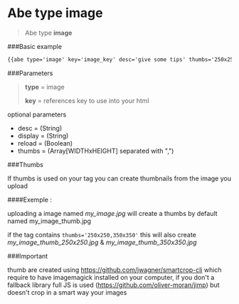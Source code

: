 # Abe type image

> Abe type __image__

###Basic example

```html
{{abe type='image' key='image_key' desc='give some tips' thumbs='250x250,350x350'}}
```

###Parameters

> __type__ = image
> 
> __key__ = references key to use into your html

optional parameters

- desc = (String)
- display = (String)
- reload = (Boolean)
- thumbs = (Array[WIDTHxHEIGHT] separated with ",")

###Thumbs

If thumbs is used on your tag you can create thumbnails from the image you upload

####Exemple :

uploading a image named *my_image.jpg* will create a thumbs by default named my_image_thumb.jpg

if the tag contains ```thumbs='250x250,350x350'``` this will also create *my_image_thumb_250x250.jpg* & *my_image_thumb_350x350.jpg*

###Important

thumb are created using https://github.com/jwagner/smartcrop-cli which require to have imagemagick installed on your computer, if you don't a fallback library full JS is used (https://github.com/oliver-moran/jimp) but doesn't crop in a smart way your images